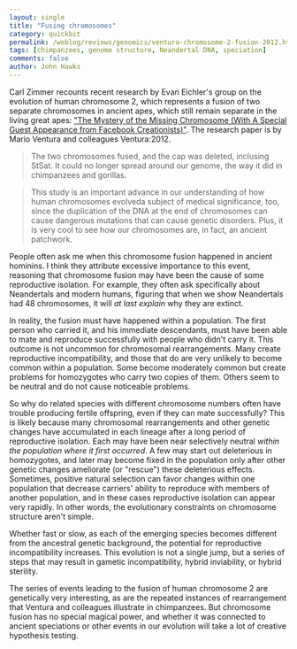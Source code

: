 ```yaml
---
layout: single 
title: "Fusing chromosomes" 
category: quickbit
permalink: /weblog/reviews/genomics/ventura-chromosome-2-fusion-2012.html
tags: [chimpanzees, genome structure, Neandertal DNA, speciation] 
comments: false 
author: John Hawks 
---
```


Carl Zimmer recounts recent research by Evan Eichler's group on the evolution of human chromosome 2, which represents a fusion of two separate chromosomes in ancient apes, which still remain separate in the living great apes: <a href="http://blogs.discovermagazine.com/loom/2012/07/19/the-mystery-of-the-missing-chromosome-with-a-special-guest-appearance-from-facebook-creationists/">"The Mystery of the Missing Chromosome (With A Special Guest Appearance from Facebook Creationists)"</a>. The research paper is by Mario Ventura and colleagues <bib>Ventura:2012</bib>. 

<blockquote>The two chromosomes fused, and the cap was deleted, inclusing StSat. It could no longer spread around our genome, the way it did in chimpanzees and gorillas.</blockquote>

<blockquote>This study is an important advance in our understanding of how human chromosomes evolveda subject of medical significance, too, since the duplication of the DNA at the end of chromosomes can cause dangerous mutations that can cause genetic disorders. Plus, it is very cool to see how our chromosomes are, in fact, an ancient patchwork.</blockquote>

People often ask me when this chromosome fusion happened in ancient hominins. I think they attribute excessive importance to this event, reasoning that chromosome fusion may have been the cause of some reproductive isolation. For example, they often ask specifically about Neandertals and modern humans, figuring that when we show Neandertals had 48 chromosomes, it will <em>at last explain</em> why they are extinct. 

In reality, the fusion must have happened within a population. The first person who carried it, and his immediate descendants, must have been able to mate and reproduce successfully with people who didn't carry it. This outcome is not uncommon for chromosomal rearrangements. Many create reproductive incompatibility, and those that do are very unlikely to become common within a population. Some become moderately common but create problems for homozygotes who carry two copies of them. Others seem to be neutral and do not cause noticeable problems. 

So why do related species with different chromosome numbers often have trouble producing fertile offspring, even if they can mate successfully? This is likely because many chromosomal rearrangements and other genetic changes have accumulated in each lineage after a long period of reproductive isolation. Each may have been near selectively neutral <em>within the population where it first occurred</em>. A few may start out deleterious in homozygotes, and later may become fixed in the population only after other genetic changes ameliorate (or "rescue") these deleterious effects. Sometimes, positive natural selection can favor changes within one population that decrease carriers' ability to reproduce with members of another population, and in these cases reproductive isolation can appear very rapidly. In other words, the evolutionary constraints on chromosome structure aren't simple. 

Whether fast or slow, as each of the emerging species becomes different from the ancestral genetic background, the potential for reproductive incompatibility increases. This evolution is not a single jump, but a series of steps that may result in gametic incompatibility, hybrid inviability, or hybrid sterility. 

The series of events leading to the fusion of human chromosome 2 are genetically very interesting, as are the repeated instances of rearrangement that Ventura and colleagues illustrate in chimpanzees. But chromosome fusion has no special magical power, and whether it was connected to ancient speciations or other events in our evolution will take a lot of creative hypothesis testing. 

